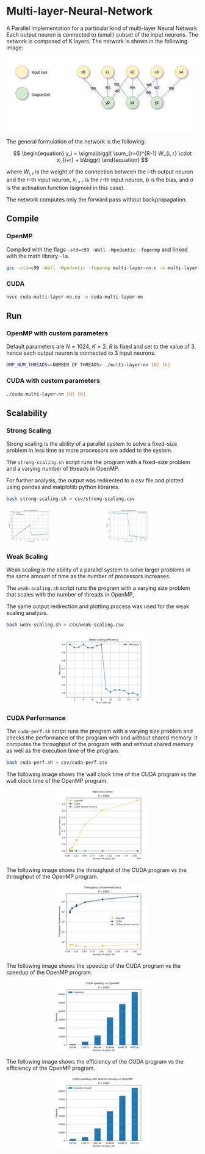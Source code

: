 # Multi-layer-Neural-Network

A Parallel implementation for a particular kind of multi-layer Neural Network. Each output neuron is connected to (small) subset of the input neurons. The network is composed of K layers. The network is shown in the following image:

![Network Architecture](./img/network.drawio.png)

The general formulation of the network is the following:

$$
\begin{equation}
y_i = \sigma\biggl( \sum_{r=0}^{R-1} W_{i, r} \cdot x_{i+r}  + b\biggr)
\end{equation}
$$

where $W_{i, r}$ is the weight of the connection between the $i$-th output neuron and the $r$-th input neuron, $x_{i+r}$ is the $r$-th input neuron, $b$ is the bias, and $\sigma$ is the activation function (sigmoid in this case).

The network computes only the forward pass without backpropagation.

## Compile

### OpenMP

Compiled with the flags `-std=c99 -Wall -Wpedantic -fopenmp` and linked with the math library `-lm`.

```bash
gcc -std=c99 -Wall -Wpedantic -fopenmp multi-layer-nn.c -o multi-layer-nn -lm
```

### CUDA

```bash
nvcc cuda-multi-layer-nn.cu -o cuda-multi-layer-nn
```

## Run

### OpenMP with custom parameters

Default parameters are $N = 1024$, $K = 2$. $R$ is fixed and set to the value of $3$, hence each output neuron is connected to 3 input neurons.

```bash
OMP_NUM_THREADS=<NUMBER OF THREADS> ./multi-layer-nn [N] [K]
```

### CUDA with custom parameters

```bash
./cuda-multi-layer-nn [N] [K]
```

## Scalability

### Strong Scaling

Strong scaling is the ability of a parallel system to solve a fixed-size problem in less time as more processors are added to the system.

The `strong-scaling.sh` script runs the program with a fixed-size problem and a varying number of threads in OpenMP.

For further analysis, the output was redirected to a csv file and plotted using pandas and matplotlib python libraries.

```bash
bash strong-scaling.sh > csv/strong-scaling.csv
```

<div style="display: flex; justify-content: center; gap: 10px;">
    <div>
        <img src="./img/strong_scaling_speedup.svg" alt="Strong Scaling Speedup" style="width:50%;">
    </div>
    <div>
        <img src="./img/strong_scaling_efficiency.svg" alt="Strong Scaling Efficiency" style="width:50%;">
    </div>
</div>

### Weak Scaling

Weak scaling is the ability of a parallel system to solve larger problems in the same amount of time as the number of processors increases.

The `weak-scaling.sh` script runs the program with a varying size problem that scales with the number of threads in OpenMP,

The same output redirection and plotting process was used for the weak scaling analysis.

```bash
bash weak-scaling.sh > csv/weak-scaling.csv
```

<div style="display: flex; justify-content: center; gap: 10px;">
    <img src="./img/weak_scaling_efficiency.svg" alt="Weak Scaling Efficiency" style="width:50%;">
</div>

### CUDA Performance

The `cuda-perf.sh` script runs the program with a varying size problem and checks the performance of the program with and without shared memory. It computes the throughput of the program with and without shared memory as well as the execution time of the program.

```bash
bash cuda-perf.sh > csv/cuda-perf.csv
```

The following image shows the wall clock time of the CUDA program vs the wall clock time of the OpenMP program.

<div style="display: flex; justify-content: center; gap: 10px;">
    <img src="./img/cuda_wct.svg" alt="CUDA wall clock time vs CPU wall clock time" style="width:50%;">
</div>

The following image shows the throughput of the CUDA program vs the throughput of the OpenMP program.

<div style="display: flex; justify-content: center; gap: 10px;">
    <img src="./img/cuda_throughput.svg" alt="CUDA throughput vs CPU throughput" style="width:50%;">
</div>

The following image shows the speedup of the CUDA program vs the speedup of the OpenMP program.

<div style="display: flex; justify-content: center; gap: 10px;">
    <img src="./img/cuda_speedup.svg" alt="CUDA speedup vs CPU speedup" style="width:50%;">
</div>

The following image shows the efficiency of the CUDA program vs the efficiency of the OpenMP program.

<div style="display: flex; justify-content: center; gap: 10px;">
    <img src="./img/cuda_speedup_shared.svg" alt="CUDA shared memory speedup vs CPU speedup" style="width:50%;">
</div>
